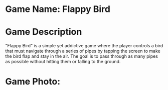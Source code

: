 # Game Name: Flappy Bird

# Game Description
"Flappy Bird" is a simple yet addictive game where the player controls a bird that must navigate through a series of pipes by tapping the screen to make the bird flap and stay in the air. The goal is to pass through as many pipes as possible without hitting them or falling to the ground.

# Game Photo:
